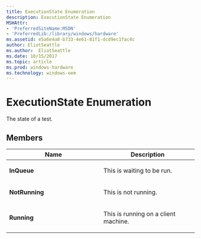 ```yaml
---
title: ExecutionState Enumeration
description: ExecutionState Enumeration
MSHAttr:
- 'PreferredSiteName:MSDN'
- 'PreferredLib:/library/windows/hardware'
ms.assetid: e5a6e4a8-b733-4e61-81f1-dcd9ec1fac4c
author: EliotSeattle
ms.author:  EliotSeattle
ms.date: 10/15/2017
ms.topic: article
ms.prod: windows-hardware
ms.technology: windows-oem
---
```


# ExecutionState Enumeration


The state of a test.

## <span id="Members"></span><span id="members"></span><span id="MEMBERS"></span>Members


<table>
<colgroup>
<col width="50%" />
<col width="50%" />
</colgroup>
<thead>
<tr class="header">
<th>Name</th>
<th>Description</th>
</tr>
</thead>
<tbody>
<tr class="odd">
<td><p><strong>InQueue</strong></p></td>
<td><p>This is waiting to be run.</p></td>
</tr>
<tr class="even">
<td><p><strong>NotRunning</strong></p></td>
<td><p>This is not running.</p></td>
</tr>
<tr class="odd">
<td><p><strong>Running</strong></p></td>
<td><p>This is running on a client machine.</p></td>
</tr>
</tbody>
</table>

 

 

 






